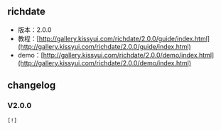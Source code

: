 ## richdate

* 版本：2.0.0
* 教程：[http://gallery.kissyui.com/richdate/2.0.0/guide/index.html](http://gallery.kissyui.com/richdate/2.0.0/guide/index.html)
* demo：[http://gallery.kissyui.com/richdate/2.0.0/demo/index.html](http://gallery.kissyui.com/richdate/2.0.0/demo/index.html)

## changelog

### V2.0.0

    [!]


